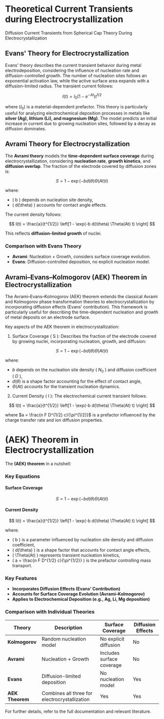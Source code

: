 # Theoretical Current Transients during Electrocrystallization
 Diffusion Current Transients from Spherical Cap Theory During Electrocrystallization

## Evans' Theory for Electrocrystallization

Evans' theory describes the current transient behavior during metal electrodeposition, considering the influence of nucleation rate and diffusion-controlled growth. The number of nucleation sites follows an exponential activation law, while the active surface area expands with a diffusion-limited radius. The transient current follows:


$$I(t) = I_0 (1 - e^{-At}) t^{1/2}$$


where ($I_0$) is a material-dependent prefactor. This theory is particularly useful for analyzing electrochemical deposition processes in metals like **silver (Ag), lithium (Li), and magnesium (Mg)**. The model predicts an initial increase in current due to growing nucleation sites, followed by a decay as diffusion dominates.

## Avrami Theory for Electrocrystallization

The **Avrami theory** models the **time-dependent surface coverage** during electrocrystallization, considering **nucleation rate**, **growth kinetics**, and **diffusion overlap**. The fraction of the electrode covered by diffusion zones is:

$$ S = 1 - \exp(-b d(\theta) \Theta(At) t) $$

where:
- \( b \) depends on nucleation site density,
- \( d(\theta) \) accounts for contact angle effects.

The current density follows:

$$ I(t) = \frac{a}{t^{1/2}} \left[1 - \exp(-b d(\theta) \Theta(At) t) \right] $$

This reflects **diffusion-limited growth** of nuclei.

### **Comparison with Evans Theory**
- **Avrami**: Nucleation + Growth, considers surface coverage evolution.
- **Evans**: Diffusion-controlled deposition, no explicit nucleation model.

## Avrami–Evans–Kolmogorov (AEK) Theorem in Electrocrystallization

The Avrami–Evans–Kolmogorov (AEK) theorem extends the classical Avrami and Kolmogorov phase transformation theories to electrocrystallization by incorporating diffusion effects (Evans’ contribution). This framework is particularly useful for describing the time-dependent nucleation and growth of metal deposits on an electrode surface.

Key aspects of the AEK theorem in electrocrystallization:
1.	Surface Coverage ( S ): Describes the fraction of the electrode covered by growing nuclei, incorporating nucleation, growth, and diffusion:

$$
S = 1 - \exp(-b d(\theta) \Theta(At) t)
$$

where:

- $b$ depends on the nucleation site density ( $N_0$ ) and diffusion coefficient ( $D$ ),
- $d(\theta)$  is a shape factor accounting for the effect of contact angle,
- $\Theta(At)$  accounts for the transient nucleation dynamics.

2.	Current Density ( I ): The electrochemical current transient follows:

$$
I(t) = \frac{a}{t^{1/2}} \left[1 - \exp(-b d(\theta) \Theta(At) t) \right]
$$

where $a = \frac{n F D^{1/2} c}{\pi^{1/2}}$ is a prefactor influenced by the charge transfer rate and ion diffusion properties.

###

# (AEK) Theorem in Electrocrystallization

The **(AEK) theorem** in a nutshell:

### **Key Equations**
#### **Surface Coverage**
$$ S = 1 - \exp(-b d(\theta) \Theta(At) t) $$

#### **Current Density**
$$ I(t) = \frac{a}{t^{1/2}} \left[1 - \exp(-b d(\theta) \Theta(At) t) \right] $$

where:
- \( b \) is a parameter influenced by nucleation site density and diffusion coefficient,
- \( d(\theta) \) is a shape factor that accounts for contact angle effects,
- \( \Theta(At) \) represents transient nucleation kinetics,
- \( a = \frac{n F D^{1/2} c}{\pi^{1/2}} \) is the prefactor controlling mass transport.

### **Key Features**
- **Incorporates Diffusion Effects (Evans’ Contribution)**  
- **Accounts for Surface Coverage Evolution (Avrami–Kolmogorov)**  
- **Applies to Electrochemical Deposition (e.g., Ag, Li, Mg deposition)**  

### **Comparison with Individual Theories**
| Theory | Description | Surface Coverage | Diffusion Effects |
|--------|------------|------------------|-------------------|
| **Kolmogorov** | Random nucleation model | No explicit diffusion | No |
| **Avrami** | Nucleation + Growth | Includes surface coverage | No |
| **Evans** | Diffusion-limited deposition | No nucleation model | Yes |
| **AEK Theorem** | Combines all three for electrocrystallization | Yes | Yes |

For further details, refer to the full documentation and relevant literature.
